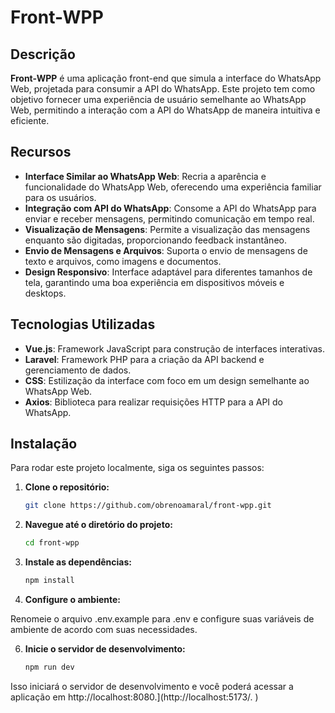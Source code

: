 # Front-WPP

## Descrição

**Front-WPP** é uma aplicação front-end que simula a interface do WhatsApp Web, projetada para consumir a API do WhatsApp. Este projeto tem como objetivo fornecer uma experiência de usuário semelhante ao WhatsApp Web, permitindo a interação com a API do WhatsApp de maneira intuitiva e eficiente.

## Recursos

- **Interface Similar ao WhatsApp Web**: Recria a aparência e funcionalidade do WhatsApp Web, oferecendo uma experiência familiar para os usuários.
- **Integração com API do WhatsApp**: Consome a API do WhatsApp para enviar e receber mensagens, permitindo comunicação em tempo real.
- **Visualização de Mensagens**: Permite a visualização das mensagens enquanto são digitadas, proporcionando feedback instantâneo.
- **Envio de Mensagens e Arquivos**: Suporta o envio de mensagens de texto e arquivos, como imagens e documentos.
- **Design Responsivo**: Interface adaptável para diferentes tamanhos de tela, garantindo uma boa experiência em dispositivos móveis e desktops.

## Tecnologias Utilizadas

- **Vue.js**: Framework JavaScript para construção de interfaces interativas.
- **Laravel**: Framework PHP para a criação da API backend e gerenciamento de dados.
- **CSS**: Estilização da interface com foco em um design semelhante ao WhatsApp Web.
- **Axios**: Biblioteca para realizar requisições HTTP para a API do WhatsApp.

## Instalação

Para rodar este projeto localmente, siga os seguintes passos:

1. **Clone o repositório:**

   ```bash
   git clone https://github.com/obrenoamaral/front-wpp.git
   ```
2. **Navegue até o diretório do projeto:**

   ```bash
   cd front-wpp
   ```
   
4. **Instale as dependências:**

   ```bash
   npm install
   ```
   
6. **Configure o ambiente:**

Renomeie o arquivo .env.example para .env e configure suas variáveis de ambiente de acordo com suas necessidades.

6. **Inicie o servidor de desenvolvimento:**

   ```bash 
   npm run dev
   ```

Isso iniciará o servidor de desenvolvimento e você poderá acessar a aplicação em http://localhost:8080.](http://localhost:5173/.
)



